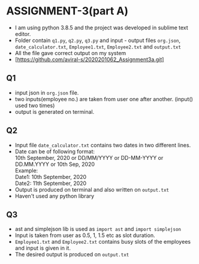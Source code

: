 # **ASSIGNMENT-3(part A)**
* I am using python 3.8.5 and the project was developed in sublime text editor.
* Folder contain `q1.py`, `q2.py`, `q3.py` and input - output files `org.json`, `date_calculator.txt`, `Employee1.txt`, `Employee2.txt` and `output.txt`
* All the file gave correct output on my system
* [https://github.com/aviral-s/2020201062_Assignment3a.git]

## **Q1**
* input json in `org.json` file.
* two inputs(employee no.) are taken from user one after another. (input() used two times)
* output is generated on terminal.
## **Q2**
* Input file `date_calculator.txt` contains two dates in two different lines.
* Date can be of following format:</br>
10th September, 2020 or
DD/MM/YYYY or 
DD-MM-YYYY or
DD.MM.YYYY or
10th Sep, 2020</br>
Example:</br>
Date1: 10th September, 2020</br>
Date2: 11th September, 2020</br>
* Output is produced on terminal and also written on `output.txt` 
* Haven't used any python library

## **Q3**
* ast and simplejson lib is used as `import ast` and `import simplejson`
* Input is taken from user as 0.5, 1, 1.5 etc as slot duration.
* `Employee1.txt` and `Employee2.txt` contains busy slots of the employees and input is given in it.
* The desired output is produced on `output.txt`
